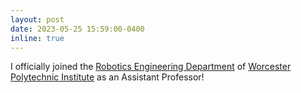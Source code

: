 ```yaml
---
layout: post
date: 2023-05-25 15:59:00-0400
inline: true
---
```

I officially joined the [Robotics Engineering Department](https://www.wpi.edu/academics/departments/robotics-engineering) of [Worcester Polytechnic Institute](https://www.wpi.edu/) as an Assistant Professor!
